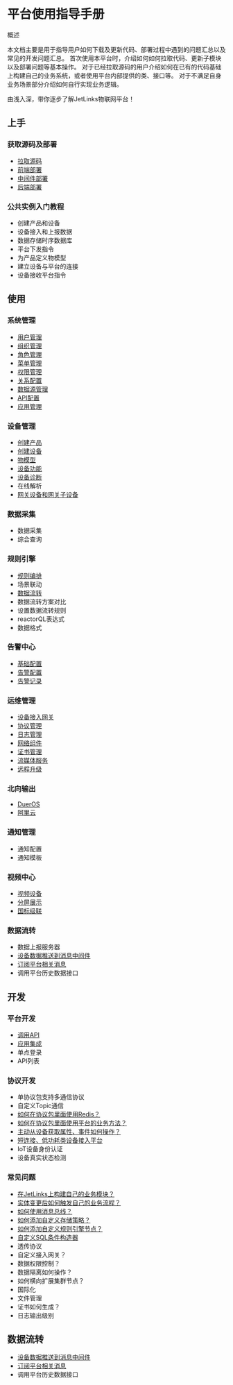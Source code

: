 # 平台使用指导手册

<div class='explanation primary'>
<p class='explanation-title-warp'>
  <span class='iconfont icon-bangzhu explanation-icon'></span>
  <span class='explanation-title font-weight'>概述</span>
</p>
  <p>本文档主要是用于指导用户如何下载及更新代码、部署过程中遇到的问题汇总以及常见的开发问题汇总。 首次使用本平台时，介绍如何如何拉取代码、更新子模块以及部署问题等基本操作。 
对于已经拉取源码的用户介绍如何在已有的代码基础上构建自己的业务系统，或者使用平台内部提供的类、接口等。
对于不满足自身业务场景部分介绍如何自行实现业务逻辑。</p>
  <p>由浅入深，带你逐步了解JetLinks物联网平台！</p>
</div>

## 上手

### 获取源码及部署

- <a target='_self' href='/dev-guide/pull-code.html'>
   拉取源码</a>
- <a target='_self' href='/dev-guide/ui-deploy.html'>
   前端部署</a>
- <a target='_self' href='/dev-guide/middleware-deploy.html'>
   中间件部署</a>
- <a target='_self' href='/dev-guide/java-deploy.html'>
   后端部署</a>

### 公共实例入门教程
- 创建产品和设备
- 设备接入和上报数据
- 数据存储时序数据库
- 平台下发指令
- 为产品定义物模型
- 建立设备与平台的连接
- 设备接收平台指令

## 使用

### 系统管理
- <a target='_self' href='/System_settings/System_user_management.html'>
  用户管理</a>
- <a target='_self' href='/System_settings/System_org_management.html'>
  组织管理</a>
- <a target='_self' href='/System_settings/System_role_management.html'>
  角色管理</a>
- <a target='_self' href='/System_settings/System_menu_management.html'>
  菜单管理</a>
- <a target='_self' href='/System_settings/System_authentication_management.html'>
  权限管理</a>
- <a target='_self' href='/System_settings/System_relation_configuration.html'>
  关系配置</a>
- <a target='_self' href='/System_settings/System_datasource_management.html'>
  数据源管理</a>
- <a target='_self' href='/System_settings/System_api_configuration.html'>
  API配置</a>
- <a target='_self' href='/System_settings/System_application_management.html'>
  应用管理</a>

### 设备管理

- <a target='_self' href='/Device_access/Create_product3.1.html'>
  创建产品</a>
- <a target='_self' href='/Device_access/Create_Device3.2.html'>
  创建设备</a>
- <a target='_self' href='/device_management/product4.1_thing_model.html'>
  物模型</a>
- <a target='_self' href='/device_management/product4.1_device_function.html'>
   设备功能</a>
- <a target='_self' href='/device_management/product4.1_device_diagnose.html'>
   设备诊断</a>
- 在线解析
- <a target='_self' href='/Device_access/Create_gateways_and_sub_devices3.3.html'>
  网关设备和网关子设备</a>

### 数据采集

- 数据采集
- 综合查询

### 规则引擎

- <a target='_self' href='/dev-guide/rule-editor.html'>
  规则编排</a>
- 场景联动
- <a target='_self' href='/Alarm_Center/data-flow.html'>
  数据流转</a>
- 数据流转方案对比
- 设置数据流转规则
- reactorQL表达式
- 数据格式

### 告警中心
- <a target='_self' href='/Alarm_Center/Alarm_base_configuration.html'>
  基础配置</a>
- <a target='_self' href='/Alarm_Center/Alarm_configuration.html'>
  告警配置</a>
- <a target='_self' href='/Alarm_Center/Alarm_records.html'>
  告警记录</a>

### 运维管理
- <a target='_self' href='/Mocha_ITOM/Device_access_gateway.html'>
  设备接入网关</a>
- <a target='_self' href='/Mocha_ITOM/protocol_management.html'>
  协议管理</a>
- <a target='_self' href='/Mocha_ITOM/log_management.html'>
  日志管理</a>
- <a target='_self' href='/Mocha_ITOM/network_components.html'>
  网络组件</a>
- <a target='_self' href='/Mocha_ITOM/certificate_management.html'>
  证书管理</a>
- <a target='_self' href='/Mocha_ITOM/streaming_media_service.html'>
  流媒体服务</a>
- <a target='_self' href='/Mocha_ITOM/remote_upgrade.html'>
  远程升级</a>

### 北向输出

- <a target='_self' href='/Northbound_output/Northbound_output8_DuerOS.html'>
  DuerOS</a>
- <a target='_self' href='/Northbound_output/Northbound_output8_aliyun.html'>
  阿里云</a>

### 通知管理

- 通知配置
- 通知模板

### 视频中心

- <a target='_self' href='/Video_Center/Video_equipment10_device.html'>
  视频设备</a>
- <a target='_self' href='/Video_Center/Split_screen.html'>
  分屏展示</a>
- <a target='_self' href='/Video_Center/National_standard_cascade.html'>
  国标级联</a>

### 数据流转

- 数据上报服务器
- <a target='_self' href='/dev-guide/push-to-message-middleware.html'>
   设备数据推送到消息中间件</a>
- <a target='_self' href='/dev-guide/subs-platform-message.html'>
   订阅平台相关消息</a>
- 调用平台历史数据接口

## 开发

### 平台开发

- <a target='_self' href='/dev-guide/request-jetlinks-interface.html'>
   调用API</a>
- <a target='_self' href='/dev-guide/application-integration.html'>
   应用集成</a>
- 单点登录
- API列表

### 协议开发

- 单协议包支持多通信协议
- 自定义Topic通信
- <a target='_self' href='/dev-guide/protocol-redis.html'>
  如何在协议包里面使用Redis？</a>
- <a target='_self' href='/dev-guide/jetlinks-protocol-use-business-method.html'>
  如何在协议包里面使用平台的业务方法？</a>
- <a target='_self' href='/dev-guide/poll-device-data.html'>
   主动从设备获取属性、事件如何操作？</a>
- <a target='_self' href='/dev-guide/sort-link.html'>
   短连接、低功耗类设备接入平台 </a>
- IoT设备身份认证
- 设备真实状态检测

### 常见问题

- <a target='_self' href='/dev-guide/custom-code-guide.html'>
   在JetLinks上构建自己的业务模块？</a>
- <a target='_self' href='/dev-guide/jetlinks-event-listener.html'>
   实体变更后如何触发自己的业务流程？</a>
- <a target='_self' href='/dev-guide/subscribe-device-message.html'>
   如何使用消息总线？</a>
- <a target='_self' href='/dev-guide/custom-storage-strategy.html'>
  如何添加自定义存储策略？</a>
- <a target='_self' href='/dev-guide/rule-engine.html'>
  如何添加自定义规则引擎节点？</a>
- <a target='_self' href='/dev-guide/diy-term-builder.html'>
  自定义SQL条件构造器</a>
- 透传协议
- 自定义接入网关？
- 数据权限控制？
- 数据隔离如何操作？
- 如何横向扩展集群节点？
- 国际化
- 文件管理
- 证书如何生成？
- 日志输出级别

## 数据流转

- <a target='_self' href='/dev-guide/push-to-message-middleware.html'>
   设备数据推送到消息中间件</a>
- <a target='_self' href='/dev-guide/subs-platform-message.html'>
   订阅平台相关消息</a>
- 调用平台历史数据接口

[//]: # (## 系统压力测试)

[//]: # ()

[//]: # (- 压测场景)

[//]: # (- 压测脚本)

[//]: # (- 模拟并发)